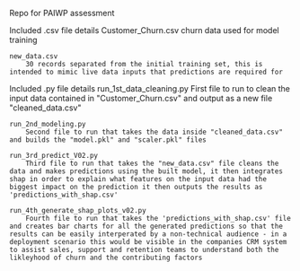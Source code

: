 Repo for PAIWP assessment

Included .csv file details
    Customer_Churn.csv
        churn data used for model training

    new_data.csv
        30 records separated from the initial training set, this is intended to mimic live data inputs that predictions are required for

Included .py file details
    run_1st_data_cleaning.py
        First file to run to clean the input data contained in "Customer_Churn.csv" and output as a new file "cleaned_data.csv"

    run_2nd_modeling.py
        Second file to run that takes the data inside "cleaned_data.csv" and builds the "model.pkl" and "scaler.pkl" files

    run_3rd_predict_V02.py
        Third file to run that takes the "new_data.csv" file cleans the data and makes predictions using the built model, it then integrates shap in order to explain what features on the input data had the biggest impact on the prediction it then outputs the results as 'predictions_with_shap.csv'

    run_4th_generate_shap_plots_v02.py
        Fourth file to run that takes the 'predictions_with_shap.csv' file and creates bar charts for all the generated predictions so that the results can be easily interperated by a non-technical audience - in a deployment scenario this would be visible in the companies CRM system to assist sales, support and retention teams to understand both the likleyhood of churn and the contributing factors